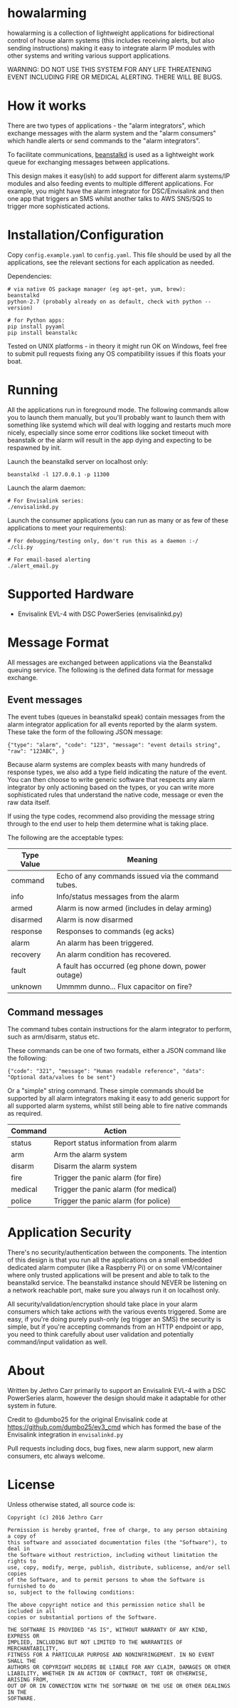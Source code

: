 # howalarming

howalarming is a collection of lightweight applications for bidirectional control
of house alarm systems (this includes receiving alerts, but also sending
instructions) making it easy to integrate alarm IP modules with other systems
and writing various support applications.

WARNING: DO NOT USE THIS SYSTEM FOR ANY LIFE THREATENING EVENT INCLUDING FIRE OR
MEDICAL ALERTING. THERE WILL BE BUGS.


# How it works

There are two types of applications - the "alarm integrators", which exchange
messages with the alarm system and the "alarm consumers" which handle alerts or
send commands to the "alarm integrators".

To facilitate communications, [beanstalkd](http://kr.github.io/beanstalkd/) is
used as a lightweight work queue for exchanging messages between applications.

This design makes it easy(ish) to add support for different alarm systems/IP
modules and also feeding events to multiple different applications. For example,
you might have the alarm integrator for DSC/Envisalink and then one app that
triggers an SMS whilst another talks to AWS SNS/SQS to trigger more
sophisticated actions.


# Installation/Configuration

Copy `config.example.yaml` to `config.yaml`. This file should be used by all
the applications, see the relevant sections for each application as needed.

Dependencies:

    # via native OS package manager (eg apt-get, yum, brew):
    beanstalkd
    python-2.7 (probably already on as default, check with python --version)
    
    # for Python apps:
    pip install pyyaml
    pip install beanstalkc

Tested on UNIX platforms - in theory it might run OK on Windows, feel free to
submit pull requests fixing any OS compatibility issues if this floats your boat.

# Running

All the applications run in foreground mode. The following commands allow you
to launch them manually, but you'll probably want to launch them with something
like systemd which will deal with logging and restarts much more nicely,
especially since some error coditions like socket timeout with beanstalk or the
alarm will result in the app dying and expecting to be respawned by init.

Launch the beanstalkd server on localhost only:

    beanstalkd -l 127.0.0.1 -p 11300

Launch the alarm daemon:

    # For Envisalink series:
    ./envisalinkd.py

Launch the consumer applications (you can run as many or as few of these
applications to meet your requirements):

    # For debugging/testing only, don't run this as a daemon :-/
    ./cli.py

    # For email-based alerting
    ./alert_email.py



# Supported Hardware

* Envisalink EVL-4 with DSC PowerSeries (envisalinkd.py)



# Message Format

All messages are exchanged between applications via the Beanstalkd queuing
service. The following is the defined data format for message exchange.


## Event messages

The event tubes (queues in beanstalkd speak) contain messages from the alarm
integrator application for all events reported by the alarm system. These take
the form of the following JSON message:

    {"type": "alarm", "code": "123", "message": "event details string", "raw": "123ABC", }

Because alarm systems are complex beasts with many hundreds of response types,
we also add a type field indicating the nature of the event. You can then choose
to write generic software that respects any alarm integrator by only actioning
based on the types, or you can write more sophisticated rules that understand
the native code, message or even the raw data itself.

If using the type codes, recommend also providing the message string through to
the end user to help them determine what is taking place.

The following are the acceptable types:

| Type Value    | Meaning                                            |
| ------------- |----------------------------------------------------|
| command       | Echo of any commands issued via the command tubes. |
| info          | Info/status messages from the alarm                |
| armed         | Alarm is now armed (includes in delay arming)      |
| disarmed      | Alarm is now disarmed                              |
| response      | Responses to commands (eg acks)                    |
| alarm         | An alarm has been triggered.                       |
| recovery      | An alarm condition has recovered.                  |
| fault         | A fault has occurred (eg phone down, power outage) |
| unknown       | Ummmm dunno... Flux capacitor on fire?             |



## Command messages

The command tubes contain instructions for the alarm integrator to perform, such
as arm/disarm, status etc.

These commands can be one of two formats, either a JSON command like the
following:

    {"code": "321", "message": "Human readable reference", "data": "Optional data/values to be sent"}

Or a "simple" string command. These simple commands should be supported by all
alarm integrators making it easy to add generic support for all supported alarm
systems, whilst still being able to fire native commands as required.

| Command       | Action                                             |
| ------------- |----------------------------------------------------|
| status        | Report status information from alarm               |
| arm           | Arm the alarm system                               |
| disarm        | Disarm the alarm system                            |
| fire          | Trigger the panic alarm (for fire)                 |
| medical       | Trigger the panic alarm (for medical)              |
| police        | Trigger the panic alarm (for police)              |


# Application Security

There's no security/authentication between the components. The intention of this
design is that you run all the applications on a small embedded dedicated alarm
computer (like a Raspberry Pi) or on some VM/container where only trusted
applications will be present and able to talk to the beanstalkd service. The
beanstalkd instance should NEVER be listening on a network reachable port, make
sure you always run it on localhost only.

All security/validation/encryption should take place in your alarm consumers
which take actions with the various events triggered. Some are easy, if you're
doing purely push-only (eg trigger an SMS) the security is simple, but if you're
accepting commands from an HTTP endpoint or app, you need to think carefully
about user validation and potentially command/input validation as well.


# About

Written by Jethro Carr primarily to support an Envisalink EVL-4 with a DSC
PowerSeries alarm, however the design should make it adaptable for other
system in future.

Credit to @dumbo25 for the original Envisalink code at
https://github.com/dumbo25/ev3_cmd which has formed the base of the
Envisalink integration in `envisalinkd.py`

Pull requests including docs, bug fixes, new alarm support, new alarm consumers,
etc always welcome.


# License

Unless otherwise stated, all source code is:

    Copyright (c) 2016 Jethro Carr

    Permission is hereby granted, free of charge, to any person obtaining a copy of
    this software and associated documentation files (the "Software"), to deal in
    the Software without restriction, including without limitation the rights to
    use, copy, modify, merge, publish, distribute, sublicense, and/or sell copies
    of the Software, and to permit persons to whom the Software is furnished to do
    so, subject to the following conditions:

    The above copyright notice and this permission notice shall be included in all
    copies or substantial portions of the Software.

    THE SOFTWARE IS PROVIDED "AS IS", WITHOUT WARRANTY OF ANY KIND, EXPRESS OR
    IMPLIED, INCLUDING BUT NOT LIMITED TO THE WARRANTIES OF MERCHANTABILITY,
    FITNESS FOR A PARTICULAR PURPOSE AND NONINFRINGEMENT. IN NO EVENT SHALL THE
    AUTHORS OR COPYRIGHT HOLDERS BE LIABLE FOR ANY CLAIM, DAMAGES OR OTHER
    LIABILITY, WHETHER IN AN ACTION OF CONTRACT, TORT OR OTHERWISE, ARISING FROM,
    OUT OF OR IN CONNECTION WITH THE SOFTWARE OR THE USE OR OTHER DEALINGS IN THE
    SOFTWARE.
